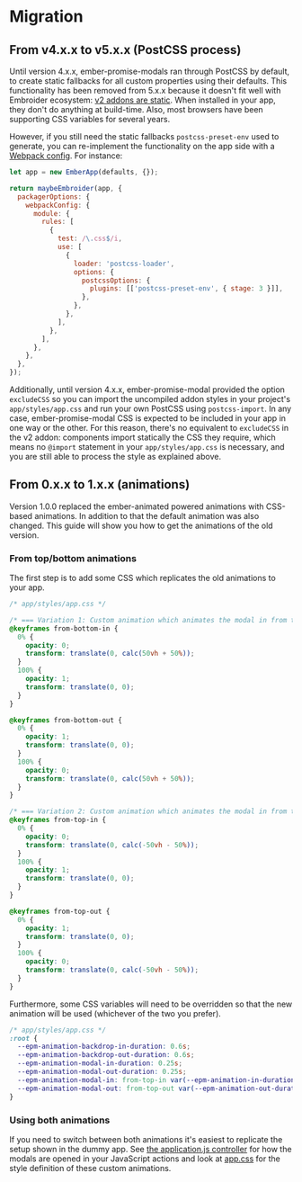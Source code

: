 # Migration

## From v4.x.x to v5.x.x (PostCSS process)

Until version 4.x.x, ember-promise-modals ran through PostCSS by default, to create static fallbacks for all custom properties using their defaults. This functionality has been removed from 5.x.x because it doesn't fit well with Embroider ecosystem: [v2 addons are static](https://github.com/embroider-build/embroider/blob/HEAD/docs/spec.md). When installed in your app, they don't do anything at build-time. Also, most browsers have been supporting CSS variables for several years.

However, if you still need the static fallbacks `postcss-preset-env` used to generate, you can re-implement the functionality on the app side with a [Webpack config](https://webpack.js.org/loaders/postcss-loader/). For instance:

```js
let app = new EmberApp(defaults, {});

return maybeEmbroider(app, {
  packagerOptions: {
    webpackConfig: {
      module: {
        rules: [
          {
            test: /\.css$/i,
            use: [
              {
                loader: 'postcss-loader',
                options: {
                  postcssOptions: {
                    plugins: [['postcss-preset-env', { stage: 3 }]],
                  },
                },
              },
            ],
          },
        ],
      },
    },
  },
});
```

Additionally, until version 4.x.x, ember-promise-modal provided the option `excludeCSS` so you can import the uncompiled addon styles in your project's `app/styles/app.css` and run your own PostCSS using `postcss-import`. In any case, ember-promise-modal CSS is expected to be included in your app in one way or the other. For this reason, there's no equivalent to `excludeCSS` in the v2 addon: components import statically the CSS they require, which means no `@import` statement in your `app/styles/app.css` is necessary, and you are still able to process the style as explained above.

## From 0.x.x to 1.x.x (animations)

Version 1.0.0 replaced the ember-animated powered animations with CSS-based animations. In addition to that the default animation was also changed. This guide will show you how to get the animations of the old version.

### From top/bottom animations

The first step is to add some CSS which replicates the old animations to your app.

```css
/* app/styles/app.css */

/* === Variation 1: Custom animation which animates the modal in from the bottom and back */
@keyframes from-bottom-in {
  0% {
    opacity: 0;
    transform: translate(0, calc(50vh + 50%));
  }
  100% {
    opacity: 1;
    transform: translate(0, 0);
  }
}

@keyframes from-bottom-out {
  0% {
    opacity: 1;
    transform: translate(0, 0);
  }
  100% {
    opacity: 0;
    transform: translate(0, calc(50vh + 50%));
  }
}

/* === Variation 2: Custom animation which animates the modal in from the top and back */
@keyframes from-top-in {
  0% {
    opacity: 0;
    transform: translate(0, calc(-50vh - 50%));
  }
  100% {
    opacity: 1;
    transform: translate(0, 0);
  }
}

@keyframes from-top-out {
  0% {
    opacity: 1;
    transform: translate(0, 0);
  }
  100% {
    opacity: 0;
    transform: translate(0, calc(-50vh - 50%));
  }
}
```

Furthermore, some CSS variables will need to be overridden so that the new animation will be used (whichever of the two you prefer).

```css
/* app/styles/app.css */
:root {
  --epm-animation-backdrop-in-duration: 0.6s;
  --epm-animation-backdrop-out-duration: 0.6s;
  --epm-animation-modal-in-duration: 0.25s;
  --epm-animation-modal-out-duration: 0.25s;
  --epm-animation-modal-in: from-top-in var(--epm-animation-in-duration) ease-out;
  --epm-animation-modal-out: from-top-out var(--epm-animation-out-duration) ease-in;
}
```

### Using both animations

If you need to switch between both animations it's easiest to replicate the setup shown in the dummy app. See [the application.js controller](./packages/test-app/app/controllers/application.js)
for how the modals are opened in your JavaScript actions and look at
[app.css](./packages/test-app/app/styles/app.css) for the style definition of these
custom animations.
